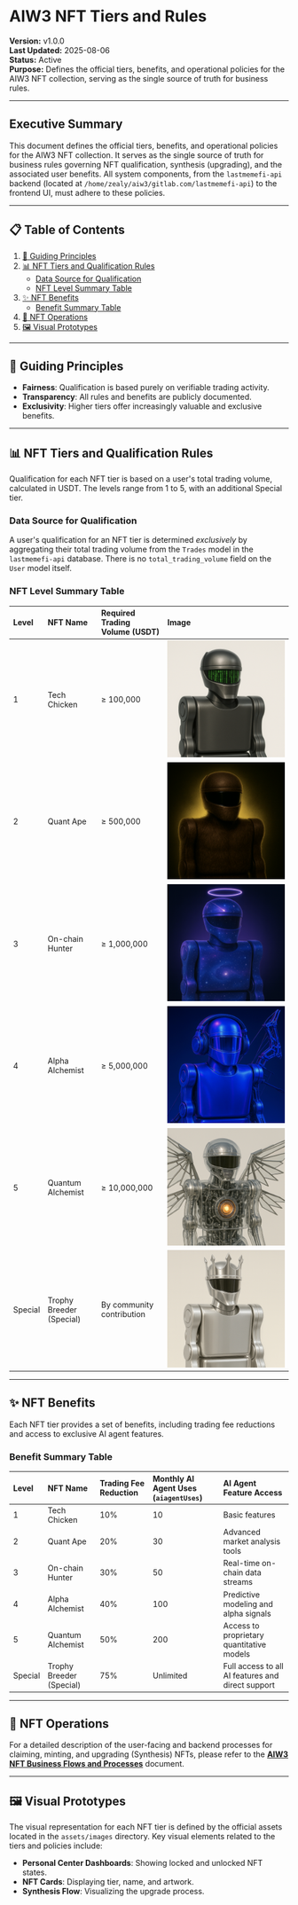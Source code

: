 # AIW3 NFT Tiers and Rules

<!-- Document Metadata -->
**Version:** v1.0.0  
**Last Updated:** 2025-08-06  
**Status:** Active  
**Purpose:** Defines the official tiers, benefits, and operational policies for the AIW3 NFT collection, serving as the single source of truth for business rules.

---

## Executive Summary

This document defines the official tiers, benefits, and operational policies for the AIW3 NFT collection. It serves as the single source of truth for business rules governing NFT qualification, synthesis (upgrading), and the associated user benefits. All system components, from the `lastmemefi-api` backend (located at `/home/zealy/aiw3/gitlab.com/lastmemefi-api`) to the frontend UI, must adhere to these policies.

---

## 📋 Table of Contents

1.  [📜 Guiding Principles](#-guiding-principles)
2.  [📊 NFT Tiers and Qualification Rules](#-nft-tiers-and-qualification-rules)
    -   [Data Source for Qualification](#data-source-for-qualification)
    -   [NFT Level Summary Table](#nft-level-summary-table)
3.  [✨ NFT Benefits](#-nft-benefits)
    -   [Benefit Summary Table](#benefit-summary-table)
4.  [🔄 NFT Operations](#-nft-operations)
5.  [🖼️ Visual Prototypes](#️-visual-prototypes)

---

## 📜 Guiding Principles

-   **Fairness**: Qualification is based purely on verifiable trading activity.
-   **Transparency**: All rules and benefits are publicly documented.
-   **Exclusivity**: Higher tiers offer increasingly valuable and exclusive benefits.

---

## 📊 NFT Tiers and Qualification Rules

Qualification for each NFT tier is based on a user's total trading volume, calculated in USDT. The levels range from 1 to 5, with an additional Special tier.

### Data Source for Qualification

A user's qualification for an NFT tier is determined *exclusively* by aggregating their total trading volume from the `Trades` model in the `lastmemefi-api` database. There is no `total_trading_volume` field on the `User` model itself.

### NFT Level Summary Table

| Level | NFT Name              | Required Trading Volume (USDT) | Image                                          |
|:------|:----------------------|:-------------------------------|:-----------------------------------------------|
| 1     | Tech Chicken          | ≥ 100,000                      | ![[NFT_Level_1.png]](../assets/images/NFT_Level_1.png) |
| 2     | Quant Ape             | ≥ 500,000                      | ![[NFT_Level_2.png]](../assets/images/NFT_Level_2.png) |
| 3     | On-chain Hunter       | ≥ 1,000,000                    | ![[NFT_Level_3.png]](../assets/images/NFT_Level_3.png) |
| 4     | Alpha Alchemist       | ≥ 5,000,000                    | ![[NFT_Level_4.png]](../assets/images/NFT_Level_4.png) |
| 5     | Quantum Alchemist     | ≥ 10,000,000                   | ![[NFT_Level_5.png]](../assets/images/NFT_Level_5.png) |
| Special | Trophy Breeder (Special) | By community contribution      | ![[NFT_Special.png]](../assets/images/NFT_Special.png) |

---

## ✨ NFT Benefits

Each NFT tier provides a set of benefits, including trading fee reductions and access to exclusive AI agent features.

### Benefit Summary Table

| Level | NFT Name              | Trading Fee Reduction | Monthly AI Agent Uses (`aiagentUses`) | AI Agent Feature Access                           |
|:------|:----------------------|:----------------------|:--------------------------------------|:--------------------------------------------------|
| 1     | Tech Chicken          | 10%                   | 10                                    | Basic features                                    |
| 2     | Quant Ape             | 20%                   | 30                                    | Advanced market analysis tools                    |
| 3     | On-chain Hunter       | 30%                   | 50                                    | Real-time on-chain data streams                   |
| 4     | Alpha Alchemist       | 40%                   | 100                                   | Predictive modeling and alpha signals             |
| 5     | Quantum Alchemist     | 50%                   | 200                                   | Access to proprietary quantitative models         |
| Special | Trophy Breeder (Special) | 75%                   | Unlimited                             | Full access to all AI features and direct support |

---

## 🔄 NFT Operations

For a detailed description of the user-facing and backend processes for claiming, minting, and upgrading (Synthesis) NFTs, please refer to the **[AIW3 NFT Business Flows and Processes](./AIW3-NFT-Business-Flows-and-Processes.md)** document.

---

## 🖼️ Visual Prototypes

The visual representation for each NFT tier is defined by the official assets located in the `assets/images` directory. Key visual elements related to the tiers and policies include:

-   **Personal Center Dashboards**: Showing locked and unlocked NFT states.
-   **NFT Cards**: Displaying tier, name, and artwork.
-   **Synthesis Flow**: Visualizing the upgrade process.
